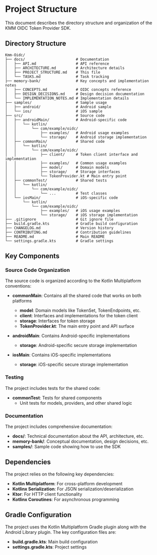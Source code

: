 # Project Structure

This document describes the directory structure and organization of the KMM OIDC Token Provider SDK.

## Directory Structure

```
Kmm-Oidc/
├── docs/                       # Documentation
│   ├── API.md                  # API reference
│   ├── ARCHITECTURE.md         # Architecture details
│   ├── PROJECT_STRUCTURE.md    # This file
│   └── TASKS.md                # Task tracking
├── memory-bank/                # Key concepts and implementation notes
│   ├── CONCEPTS.md             # OIDC concepts reference
│   ├── DESIGN_DECISIONS.md     # Design decision documentation
│   └── IMPLEMENTATION_NOTES.md # Implementation details
├── samples/                    # Sample usage
│   ├── android/                # Android sample
│   └── ios/                    # iOS sample
├── src/                        # Source code
│   ├── androidMain/            # Android-specific code
│   │   └── kotlin/
│   │       └── com/example/oidc/
│   │           ├── examples/   # Android usage examples
│   │           └── storage/    # Android storage implementation
│   ├── commonMain/             # Shared code
│   │   └── kotlin/
│   │       └── com/example/oidc/
│   │           ├── client/     # Token client interface and implementation
│   │           ├── examples/   # Common usage examples
│   │           ├── model/      # Domain models
│   │           ├── storage/    # Storage interfaces
│   │           └── TokenProvider.kt # Main entry point
│   ├── commonTest/             # Shared tests
│   │   └── kotlin/
│   │       └── com/example/oidc/
│   │           └── ...         # Test classes
│   └── iosMain/                # iOS-specific code
│       └── kotlin/
│           └── com/example/oidc/
│               ├── examples/   # iOS usage examples
│               └── storage/    # iOS storage implementation
├── .gitignore                  # Git ignore file
├── build.gradle.kts            # Gradle build configuration
├── CHANGELOG.md                # Version history
├── CONTRIBUTING.md             # Contribution guidelines
├── README.md                   # Main README
└── settings.gradle.kts         # Gradle settings
```

## Key Components

### Source Code Organization

The source code is organized according to the Kotlin Multiplatform conventions:

- **commonMain**: Contains all the shared code that works on both platforms
  - **model**: Domain models like TokenSet, TokenEndpoints, etc.
  - **client**: Interfaces and implementations for the token client
  - **storage**: Interfaces for token storage
  - **TokenProvider.kt**: The main entry point and API surface

- **androidMain**: Contains Android-specific implementations
  - **storage**: Android-specific secure storage implementation

- **iosMain**: Contains iOS-specific implementations
  - **storage**: iOS-specific secure storage implementation

### Testing

The project includes tests for the shared code:

- **commonTest**: Tests for shared components
  - Unit tests for models, providers, and other shared logic

### Documentation

The project includes comprehensive documentation:

- **docs/**: Technical documentation about the API, architecture, etc.
- **memory-bank/**: Conceptual documentation, design decisions, etc.
- **samples/**: Sample code showing how to use the SDK

## Dependencies

The project relies on the following key dependencies:

- **Kotlin Multiplatform**: For cross-platform development
- **Kotlinx Serialization**: For JSON serialization/deserialization
- **Ktor**: For HTTP client functionality
- **Kotlinx Coroutines**: For asynchronous programming

## Gradle Configuration

The project uses the Kotlin Multiplatform Gradle plugin along with the Android Library plugin. The key configuration files are:

- **build.gradle.kts**: Main build configuration
- **settings.gradle.kts**: Project settings